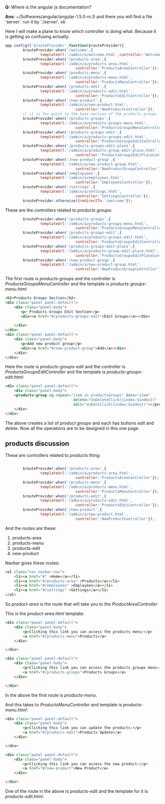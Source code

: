 **Q:** Where is the angular js documentation?

**Ans:**   ~/Softwares/angular/angular-1.5.0-rc.0 and there you will find a file 'server'. run it by './server'. ok


Here I will make a plane to know which controller is doing what. Because it is getting so confusing actually.

```javascript
app.config(['$routeProvider',function($routeProvider){
		$routeProvider.when('/welcome',{
				templateUrl:'/admin/a/welcome.html',controller:'WelcomeController'});
		$routeProvider.when('/products-area',{
				templateUrl:'/admin/a/products-area.html',
                                controller:'ProductsAreaController'});
		$routeProvider.when('/products-menu',{
				templateUrl:'/admin/a/products-menu.html',
                                controller:'ProductsMenuController'});
		$routeProvider.when('/products-edit',{
				templateUrl:'/admin/a/products-edit.html',
                                controller:'ProductsEditController'});
		$routeProvider.when('/new-product',{
				templateUrl:'/admin/a/new-product.html',
                                controller:'NewProductController'});
        // it is for goint to the base section of the products groups 
		$routeProvider.when('/products-groups',{
				templateUrl:'/admin/a/products-groups-menu.html',
                                controller:'ProductsGroupsMenuController'});
		$routeProvider.when('/products-groups-edit',{
				templateUrl:'/admin/a/products-groups-edit.html',
                                controller:'ProductsGroupsEditController'});
		$routeProvider.when('/products-groups-edit-place',{
				templateUrl:'/admin/a/products-group-edit-place.html',
                                controller:'ProductsGroupsEditPlaceController'});
		$routeProvider.when('/new-product-group',{
				templateUrl:'/admin/a/new-product-group.html',
                                controller:'NewProductGroupController'});
		$routeProvider.when('/emplopyees',{
				templateUrl:'/admin/a/employees.html',
                                controller:'EmployeesController'});
		$routeProvider.when('/settings',{
				templateUrl:'/admin/a/settings.html',
                                controller:'SettingsController'});
		$routeProvider.otherwise({redirectTo:'/welcome'});
```
These are the controllers related to *products groups*:

```javascript
		$routeProvider.when('/products-groups',{
				templateUrl:'/admin/a/products-groups-menu.html',
                                controller:'ProductsGroupsMenuController'});
		$routeProvider.when('/products-groups-edit',{
				templateUrl:'/admin/a/products-groups-edit.html',
                                controller:'ProductsGroupsEditController'});
		$routeProvider.when('/products-groups-edit-place',{
				templateUrl:'/admin/a/products-group-edit-place.html',
                                controller:'ProductsGroupsEditPlaceController'});
		$routeProvider.when('/new-product-group',{
				templateUrl:'/admin/a/new-product-group.html',
                                controller:'NewProductGroupController'});
```
The first route is *products-groups* and the controller is *ProductsGroupsMenuController*
and the template is *products-groups-menu.html*

```html
<h2>Products Groups Section</h2>
<div class="panel panel-default">
    <div class="panel-body">
       <p> Products Groups Edit Section</p>
       <div><a href="#/products-groups-edit">Edit Groups</a></div>
       
    </div>
</div>
<div class="panel panel-default">
    <div class="panel-body">
       <p>Add new product group</p>
       <div><a href="#/new-product-group">Add</a></div>
    </div>
</div>

```
Here the route is *products-groups-edit* and the controller is *ProductsGroupsEditController* and 
the template is *products-groups-edit.html*:

```html
<div class="panel panel-default">
    <div class="panel-body">
    <products-group ng-repeat="item in productsGroups" data="item"
                               delete="onDeleteClick({index:$index})"
                               edit="onEditClick({index:$index})"></products-group>
    </div>
</div>
```
The above creates a list of *product groups* and each has buttons *edit* and *delete*. Now all the operations are to be designed 
in this one page.


## products discussion ##

These are controllers related to *products* thing:
```javascript

		$routeProvider.when('/products-area',{
				templateUrl:'/admin/a/products-area.html',
                                controller:'ProductsAreaController'});
		$routeProvider.when('/products-menu',{
				templateUrl:'/admin/a/products-menu.html',
                                controller:'ProductsMenuController'});
		$routeProvider.when('/products-edit',{
				templateUrl:'/admin/a/products-edit.html',
                                controller:'ProductsEditController'});
		$routeProvider.when('/new-product',{
				templateUrl:'/admin/a/new-product.html',
                                controller:'NewProductController'});

```
And the routes are these:

1. products-area
2. products-menu
3. products-edit
4. new-product

Navbar gives these routes:
```html
<ul class="nav navbar-nav">
	<li><a href="#" >Home</a></li>
	<li><a href="#/products-area" >Products</a></li>
	<li><a href="#/employees" >Employees</a></li>
	<li><a href="#/settings" >Settings</a></li>
</ul>
```
So _product-area_ is the route that will take you to the *ProductAreaController*

This is the *product-area.html* template:

```html
<div class="panel panel-default">
    <div class="panel-body">
        <p>Clicking this link you can access the products menu:</p>
        <a href="#/products-menu">Products</a>
    </div>

</div>

<div class="panel panel-default">
    <div class="panel-body">
        <p>Clicking this link you can access the products groups menu:</p>
        <a href="#/products-groups">Products Groups</a>
    </div>

</div>
```
In the above the first route is *products-menu*.

And this takes to *ProductsMenuController* and template is *products-menu.html*:

```html
<div class="panel panel-default">
    <div class="panel-body">
        <p>Clicking this link you can update the products:</p>
        <a href="#/products-edit">Products Update</a>
    </div>

</div>

<div class="panel panel-default">
    <div class="panel-body">
        <p>Clicking this link you can access the new product:</p>
        <a href="#/new-product">New Product</a>
    </div>

</div>
```
One of the route in the above is *products-edit* and the template for it is *products-edit.html*.

